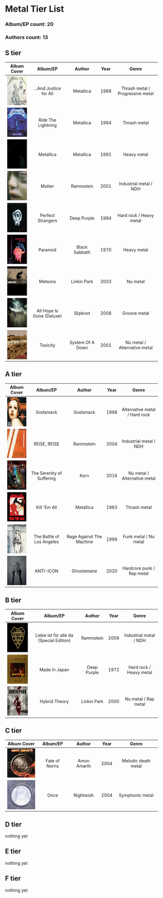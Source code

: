 # Metal Tier List

### Album/EP count: 20

### Authors count: 13

## S tier
| Album Cover   |      Album/EP      |  Author | Year | Genre |
|:--------:|:------------------:|:------------:|:----:|:-----:|
| <img src="/images/and_justice_for_all.jpg" alt="Image not found" width="96" height="96"/>  | ...And Justice for All | Metallica | 1988 | Thrash metal / Progressive metal
| <img src="/images/ride_the_lightning.jpg" alt="Image not found" width="96" height="96"/>  | Ride The Lightning | Metallica | 1984 | Thrash metal
| <img src="/images/metallica.jpg" alt="Image not found" width="96" height="96"/>  | Metallica | Metallica | 1991 | Heavy metal
| <img src="/images/mutter.jpg" alt="Image not found" width="96" height="96"/>  | Mutter | Rammstein | 2001 |  	Industrial metal / NDH
| <img src="/images/perfect_strangers.jpg" alt="Image not found" width="96" height="96"/>  | Perfect Strangers | Deep Purple | 1984 | Hard rock / Heavy metal
| <img src="/images/paranoid.jpg" alt="Image not found" width="96" height="96"/>  | Paranoid | Black Sabbath | 1970 | Heavy metal
| <img src="/images/meteora.jpg" alt="Image not found" width="96" height="96"/>  | Meteora | Linkin Park | 2003 | Nu metal
| <img src="/images/all_hope_is_gone.jpg" alt="Image not found" width="96" height="96"/>  | All Hope Is Gone (Deluxe) | Slipknot | 2008 | Groove metal 
| <img src="/images/toxicity.jpg" alt="Image not found" width="96" height="96"/>  | Toxicity | System Of A Down | 2001 | Nu metal / Alternative metal

## A tier
| Album Cover   |      Album/EP      |  Author | Year | Genre |
|:--------:|:------------------:|:------------:|:----:|:-----:|
| <img src="/images/godsmack.jpg" alt="Image not found" width="96" height="96"/> | Godsmack | Godsmack | 1998 | Alternative metal / Hard rock
| <img src="/images/reise_reise.jpg" alt="Image not found" width="96" height="96"/>  | REISE, REISE | Rammstein | 2004 | Industrial metal / NDH
| <img src="/images/the_serenity_of_suffering.jpg" alt="Image not found" width="96" height="96"/>  | The Serenity of Suffering | Korn | 2016 | Nu metal / Alternative metal
| <img src="/images/kill_em_all.jpg" alt="Image not found" width="96" height="96"/>  | Kill 'Em All | Metallica | 1983 | Thrash metal
| <img src="/images/the_battle_of_los_angeles.jpg" alt="Image not found" width="96" height="96"/>  | The Battle of Los Angeles | Rage Against The Machine | 1999 | Funk metal / Nu metal
| <img src="/images/anti_icon.jpg" alt="Image not found" width="96" height="96"/>  | ANTI-ICON | Ghostemane | 2020 | Hardcore punk / Rap metal

## B tier
| Album Cover   |      Album/EP      |  Author | Year | Genre |
|:--------:|:------------------:|:------------:|:----:|:-----:|
| <img src="/images/liebe_ist_fur_alle_da.png" alt="Image not found" width="96" height="96"/>  | Liebe ist für alle da (Special Edition) | Rammstein | 2009 | Industrial metal / NDH
| <img src="/images/made_in_japan.jpg" alt="Image not found" width="96" height="96"/>  | Made In Japan | Deep Purple | 1972 | Hard rock / Heavy metal
| <img src="/images/hybrid_theory.jpg" alt="Image not found" width="96" height="96"/>  | Hybrid Theory | Linkin Park | 2000 | Nu metal / Rap metal


## C tier
| Album Cover   |      Album/EP      |  Author | Year | Genre |
|:--------:|:------------------:|:------------:|:----:|:-----:|
| <img src="/images/fate_of_norns.jpg" alt="Image not found" width="96" height="96"/>  | Fate of Norns | Amon Amarth | 2004 | Melodic death metal
| <img src="/images/once.jpg" alt="Image not found" width="96" height="96"/>  | Once | Nightwish | 2004 | Symphonic metal



## D tier
nothing yet


## E tier
nothing yet


## F tier
nothing yet

